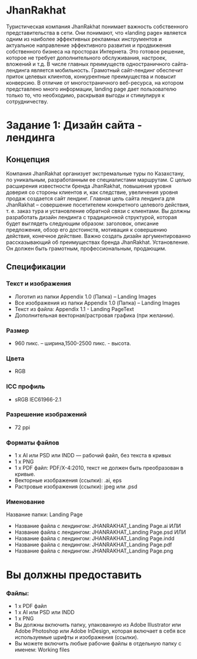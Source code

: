 # JhanRakhat
Туристическая компания JhanRakhat понимает важность собственного представительства в сети. Они понимают, что «landing page» является одним из наиболее эффективных рекламных инструментов и актуальное направление эффективного развития и продвижения собственного бизнеса на просторах Интернета. Это готовое решение, которое не требует дополнительного обслуживания, настроек, вложений и т.д. В числе главных преимуществ одностраничного сайта-лендинга является мобильность. Грамотный сайт-лендинг обеспечит приток целевых клиентов, конкурентные преимущества и повысит конверсию. В отличие от многостраничного веб-ресурса, на котором представлено много информации, landing page дает пользователю только то, что необходимо, раскрывая выгоды и стимулируя к сотрудничеству.

# Задание 1: Дизайн сайта - лендинга
## Концепция
Компания JhanRakhat организует экстремальные туры по Казахстану, по уникальным, разработанным ее специалистами маршрутам. С целью расширения известности бренда JhanRakhat, повышения уровня доверия со стороны клиентов и, как следствие, увеличения уровня продаж создается сайт лендинг. Главная цель сайта лендинга для JhanRakhat – совершение посетителем конкретного целевого действия, т. е. заказ тура и установление обратной связи с клиентами.
Вы должны разработать дизайн лендинга с традиционной структурой, которая будет выглядеть следующим образом: заголовок, описание предложения, обзор его достоинств, мотивация к совершению действия, конечное действие. Важно создать дизайн аргументированно рассказывающий об преимуществах бренда JhanRakhat.
Установление. Он должен быть грамотным, профессиональным, продающим.
## Спецификации
### Текст и изображения
* Логотип из папки Appendix 1.0 (Папка) – Landing Images
* Все изображения из папки Appendix 1.0 (Папка) – Landing Images
* Текст из файла: Appendix 1.1 - Landing PageText
* Дополнительная векторная/растровая графика (при желании).
### Размер
* 960 пикс. – ширина,1500-2500 пикс. - высота.
### Цвета
* RGB
### ICC профиль
* sRGB IEC61966-2.1
### Разрешение изображений
* 72 ppi
### Форматы файлов
* 1 x AI или PSD или INDD — рабочий файл, без текста в кривых
* 1 x PNG
* 1 x PDF файл: PDF/X-4:2010, текст не должен быть преобразован в кривые.
* Векторные изображения (ссылки): .ai, eps
* Растровые изображения (ссылки): jpeg или .psd
### Именование
Название папки: Landing Page
* Название файла с лендингом: JHANRAKHAT_Landing Page.ai
ИЛИ
* Название файла с лендингом: JHANRAKHAT_Landing Page.psd
ИЛИ
* Название файла с лендингом: JHANRAKHAT_Landing Page.indd
* Название файла с лендингом: JHANRAKHAT_Landing Page.pdf
* Название файла с лендингом: JHANRAKHAT_Landing Page.png
# Вы должны предоставить
### Файлы:
* 1 x PDF файл
* 1 x AI или PSD или INDD
* 1 x PNG
* Вы должны включить папку, упакованную из Adobe Illustrator или Adobe Photoshop или Adobe InDesign, которая включает в себя все используемые шрифты и изображения (ссылки).
* Вы можете включить любые рабочие файлы в отдельную папку с именем: Working files
